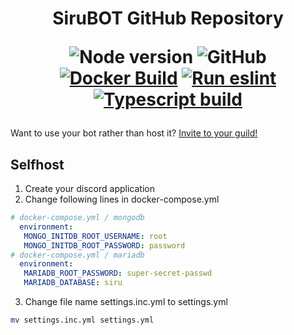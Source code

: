 <h1 align="center">
SiruBOT GitHub Repository

![Node version](https://img.shields.io/badge/node-%3E%3D16.9-brightgreen)
![GitHub](https://img.shields.io/github/license/SiruBOT/SiruBOT)
[![Docker Build](https://github.com/SiruBOT/SiruBOT/actions/workflows/docker-build.yml/badge.svg?branch=main)](https://github.com/SiruBOT/SiruBOT/actions/workflows/docker-build.yml)
[![Run eslint](https://github.com/SiruBOT/SiruBOT/actions/workflows/lint.yml/badge.svg?branch=main)](https://github.com/SiruBOT/SiruBOT/actions/workflows/lint.yml)
[![Typescript build](https://github.com/SiruBOT/SiruBOT/actions/workflows/node.js.yml/badge.svg?branch=main)](https://github.com/SiruBOT/SiruBOT/actions/workflows/node.js.yml)

</h1>

Want to use your bot rather than host it? [Invite to your guild!](https://discordapp.com/api/oauth2/authorize?client_id=426722888293548032&permissions=277062404416&scope=bot+applications.commands)

## Selfhost
 1. Create your discord application
 2. Change following lines in docker-compose.yml
 ```yml
 # docker-compose.yml / mongodb
   environment:
    MONGO_INITDB_ROOT_USERNAME: root
    MONGO_INITDB_ROOT_PASSWORD: password
 # docker-compose.yml / mariadb
   environment:
    MARIADB_ROOT_PASSWORD: super-secret-passwd
    MARIADB_DATABASE: siru
 ```
 3. Change file name settings.inc.yml to settings.yml
 ```sh
 mv settings.inc.yml settings.yml
 ```
